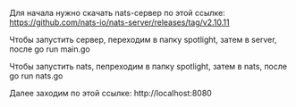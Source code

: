 Для начала нужно скачать nats-сервер по этой ссылке: https://github.com/nats-io/nats-server/releases/tag/v2.10.11

Чтобы запустить сервер, переходим в папку spotlight, затем в server, после
go run main.go

Чтобы запустить nats, пепреходим в папку spotlight, затем в nats, после
go run nats.go

Далее заходим по этой ссылке: http://localhost:8080




